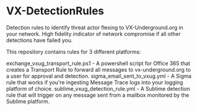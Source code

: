 # VX-DetectionRules
Detection rules to identify threat actor flexing to VX-Underground.org in your network. High fidelity indicator of network compromise if all other detections have failed you.

This repository contains rules for 3 different platforms:

exchange_vxug_transport_rule.ps1 - A powershell script for Office 365 that creates a Transport Rule to forward all messages to vx-underground.org to a user for approval and detection.
sigma_email_sent_to_vxug.yml - A Sigma rule that works if you're ingesting Message Trace logs into your logging platform of choice.
sublime_vxug_detection_rule.yml - A Sublime detection rule that will trigger on any message sent from a mailbox monitored by the Sublime platform.
